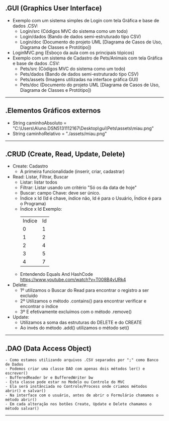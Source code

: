 .GUI (Graphics User Interface)
------------
- Exemplo com um sistema simples de Login com tela Gráfica e base de dados .CSV:
	- Login/src (Códigos MVC do sistema como um todo)
	- Login/dados (Bando de dados semi-estruturado tipo CSV)
	- Login/doc (Documento do projeto UML [Diagrama de Casos de Uso, Diagrama de Classes e Protótipo])
- LoginMVC.png (Esboço da aula com os principais tópicos)
- Exemplo com um sistema de Cadastro de Pets/Animais com tela Gráfica e base de dados .CSV:
	- Pets/src (Códigos MVC do sistema como um todo)
	- Pets/dados (Bando de dados semi-estruturado tipo CSV)
	- Pets/assets (Imagens utilizadas na interface gráfica GUI)
	- Pets/doc (Documento do projeto UML [Diagrama de Casos de Uso, Diagrama de Classes e Protótipo])
------------
.Elementos Gráficos externos
------------
- String caminhoAbsoluto = "C:\\Users\\Aluno.DSN5131112167\\Desktop\\gui\\Pets\\assets\\miau.png"
- String caminhoRelativo = "./assets/miau.png"
------------
.CRUD (Create, Read, Update, Delete)
------------
- Create: Cadastro
	- A primeira funcionalidade (inserir, criar, cadastrar)
- Read: Listar, Filtrar, Buscar
	- Listar: listar todos
	- Filtrar: Listar usando um critério "Só os da data de hoje"
	- Buscar: campo Chave: deve ser único.
	- Índice x Id (Id é chave, índice não, Id é para o Usuário, Índice é para o Programa)
	- Índice x Id Exemplo:
		<table>
			<tr><td>Indice</td><td>Id</td></tr>
			<tr><td>0</td><td>1</td></tr>
			<tr><td>1</td><td>2</td></tr>
			<tr><td>2</td><td>4</td></tr>
			<tr><td>3</td><td>5</td></tr>
			<tr><td>4</td><td>7</td></tr>
		</table>
	- Entendendo Equals And HashCode https://www.youtube.com/watch?v=T008B4vURk4
- Delete:
	- 1º utilizamos o Buscar do Read para encontrar o registro a ser excluído
	- 2º Utilizamos o método .contains() para encontrar verificar e encontrar o índice
	- 3º E efetivamente excluímos com o método .remove()
- Update:
	- Utilizamos a soma das estruturas do DELETE e do CREATE
	- Ao invés do método .add() utilizamos o método set()
-------------
.DAO (Data Access Object)
-------------
	- Como estamos utilizando arquivos .CSV separados por ";" como Banco de Dados
	- Podemos criar uma classe DAO com apenas dois métodos ler() e escrever()
	- BufferedReader br e BufferedWriter bw
	- Esta classe pode estar no Modelo ou Controle do MVC
	- Ela será instânciada no Controle/Process onde criamos métodos abrir() e salvar()
	- Na interface com o usuário, antes de abrir o Formulário chamamos o método abrir()
	- Em cada alteração nos botões Create, Update e Delete chamamos o método salvar()
--------------	